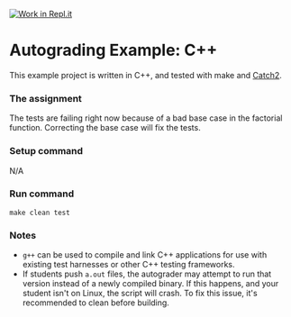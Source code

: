 [![Work in Repl.it](https://classroom.github.com/assets/work-in-replit-14baed9a392b3a25080506f3b7b6d57f295ec2978f6f33ec97e36a161684cbe9.svg)](https://classroom.github.com/online_ide?assignment_repo_id=4294068&assignment_repo_type=AssignmentRepo)
# Autograding Example: C++
This example project is written in C++, and tested with make and [Catch2](https://github.com/catchorg/Catch2).

### The assignment
The tests are failing right now because of a bad base case in the factorial function. Correcting the base case will fix the tests.

### Setup command
N/A

### Run command
`make clean test`

### Notes
- `g++` can be used to compile and link C++ applications for use with existing test harnesses or other C++ testing frameworks.
- If students push `a.out` files, the autograder may attempt to run that version instead of a newly compiled binary. If this happens, and your student isn't on Linux, the script will crash. To fix this issue, it's recommended to clean before building.
